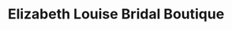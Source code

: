 ---
title: "Elizabeth Louise Bridal Boutique"
url: /chester/elizabeth-louise-bridal-boutique/
shop: clothes
---